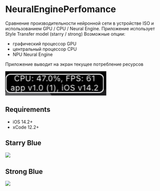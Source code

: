 # NeuralEnginePerfomance

Сравнение производительности нейронной сети в устройстве ISO и использованием GPU / CPU / Neural Engine.
Приложение использует Style Transfer model (starry / strong)
Возможные опции:
  - графический процессор GPU
  - центральный процессор CPU
  - NPU Neural Engine
 
Приложение выводит на экран текущее потребление ресурсов 

![](resources/cpu_example.jpg)

## Requirements
- iOS 14.2+
- xCode 12.2+


## Starry Blue 
![](resources/starryBlue.gif)


## Strong Blue 

![](resources/strong.gif)
